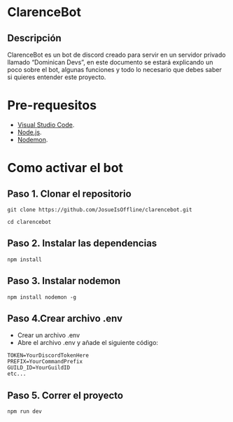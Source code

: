  # ClarenceBot

## Descripción 

ClarenceBot es un bot de discord creado para servir en un servidor privado llamado “Dominican Devs”, en este documento se estará explicando un poco sobre el bot, algunas funciones y todo lo necesario que debes saber si quieres entender este proyecto.

# Pre-requesitos

- [Visual Studio Code](https://code.visualstudio.com/).
- [Node.js](https://nodejs.org/en).
- [Nodemon](https://www.npmjs.com/package/nodemon).


# Como activar el bot

## Paso 1. Clonar el repositorio

```
git clone https://github.com/JosueIsOffline/clarencebot.git

cd clarencebot
```

## Paso 2. Instalar las dependencias

```
npm install
```

## Paso 3. Instalar nodemon

```
npm install nodemon -g
```

## Paso 4.Crear archivo .env

- Crear un archivo .env
- Abre el archivo .env y añade el siguiente código:

```
TOKEN=YourDiscordTokenHere
PREFIX=YourCommandPrefix
GUILD_ID=YourGuildID
etc...
```
 
## Paso 5. Correr el proyecto

```
npm run dev
```

